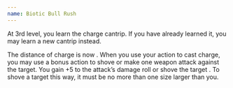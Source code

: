 ```yaml
---
name: Biotic Bull Rush
---
```

At 3rd level, you learn the charge cantrip. If you have already learned it, you may learn a new cantrip instead.

The distance of charge is now <me-distance length="60" />. When you use your action to cast charge, you may use a bonus action to shove or make one
weapon attack against the target. You gain +5 to the attack’s damage roll or shove the target <me-distance length="15" />. To shove a target this
way, it must be no more than one size larger than you.
